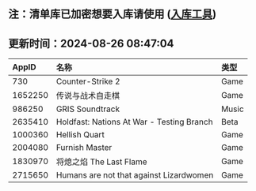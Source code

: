 ## 注：清单库已加密想要入库请使用 ([入库工具](https://github.com/BlankTMing/ManifestAutoUpdate/releases))

## 更新时间：2024-08-26 08:47:04
| AppID | 名称 | 类型  |
| :-------------------- | :----------------------------- | :----------- |
| 730 | Counter-Strike 2| Game |
| 1652250 | 传说与战术自走棋| Game |
| 986250 | GRIS Soundtrack| Music |
| 2635410 | Holdfast: Nations At War - Testing Branch| Beta |
| 1000360 | Hellish Quart| Game |
| 2004080 | Furnish Master| Game |
| 1830970 | 将熄之焰 The Last Flame| Game |
| 2715650 | Humans are not that against Lizardwomen| Game |
